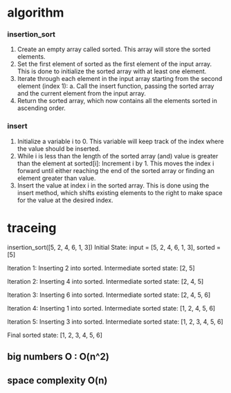 # algorithm
### insertion_sort


1. Create an empty array called sorted. This array will store the sorted elements.
2. Set the first element of sorted as the first element of the input array. This is done to initialize the sorted array with at least one element.
3. Iterate through each element in the input array starting from the second element (index 1):
a. Call the insert function, passing the sorted array and the current element from the input array.
4. Return the sorted array, which now contains all the elements sorted in ascending order.


### insert 
1. Initialize a variable i to 0. This variable will keep track of the index where the value should be inserted.
2. While i is less than the length of the sorted array (and) value is greater than the element at sorted[i]:
Increment i by 1. This moves the index i forward until either reaching the end of the sorted array or finding an element greater than value.
3. Insert the value at index i in the sorted array. This is done using the insert method, which shifts existing elements to the right to make space for the value at the desired index.
 # traceing 

insertion_sort([5, 2, 4, 6, 1, 3]) Initial State: input = [5, 2, 4, 6, 1, 3], sorted = [5] <br>

Iteration 1: Inserting 2 into sorted. Intermediate sorted state: [2, 5]<br>

Iteration 2: Inserting 4 into sorted. Intermediate sorted state: [2, 4, 5]<br>

Iteration 3: Inserting 6 into sorted. Intermediate sorted state: [2, 4, 5, 6]<br>

Iteration 4: Inserting 1 into sorted. Intermediate sorted state: [1, 2, 4, 5, 6]<br>

Iteration 5: Inserting 3 into sorted. Intermediate sorted state: [1, 2, 3, 4, 5, 6]<br>

Final sorted state: [1, 2, 3, 4, 5, 6]<br>



## big numbers O : O(n^2)
## space complexity O(n)


